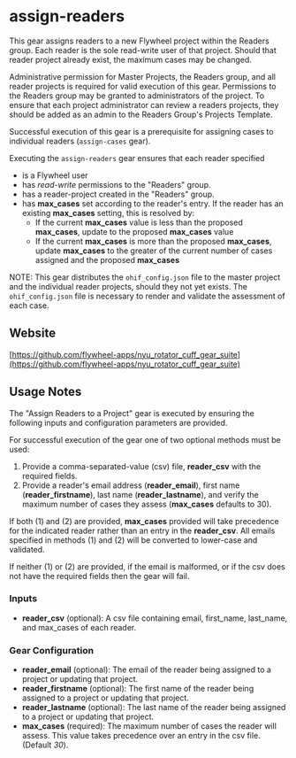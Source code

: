 # assign-readers

This gear assigns readers to a new Flywheel project within the Readers group. Each reader is the sole read-write user of that project. Should that reader project already exist, the maximum cases may be changed.

Administrative permission for Master Projects, the Readers group, and all reader projects is required for valid execution of this gear. Permissions to the Readers group may be granted to administrators of the project. To ensure that each project administrator can review a readers projects, they should be added as an admin to the Readers Group's Projects Template.

Successful execution of this gear is a prerequisite for assigning cases to individual readers (`assign-cases` gear).

Executing the `assign-readers` gear ensures that each reader specified

* is a Flywheel user
* has *read-write* permissions to the "Readers" group.
* has a reader-project created in the "Readers" group.
* has **max_cases** set according to the reader's entry. If the reader has an existing **max_cases** setting, this is resolved by:
  * If the current **max_cases** value is less than the proposed **max_cases**, update to the proposed **max_cases** value
  * If the current **max_cases** is more than the proposed **max_cases**, update **max_cases** to the greater of the current number of cases assigned and the proposed **max_cases**


NOTE: This gear distributes the `ohif_config.json` file to the master project and the individual reader projects, should they not yet exists. The `ohif_config.json` file is necessary to render and validate the assessment of each case.

## Website

[https://github.com/flywheel-apps/nyu_rotator_cuff_gear_suite](https://github.com/flywheel-apps/nyu_rotator_cuff_gear_suite)

## Usage Notes

The "Assign Readers to a Project" gear is executed by ensuring the following inputs and configuration parameters are provided.

For successful execution of the gear one of two optional methods must be used:

1. Provide a comma-separated-value (csv) file, **reader_csv** with the required fields.
2. Provide a reader's email address (**reader_email**), first name (**reader_firstname**), last name (**reader_lastname**), and verify the maximum number of cases they assess (**max_cases** defaults to 30).

If both (1) and (2) are provided, **max_cases** provided will take precedence for the indicated reader rather than an entry in the **reader_csv**. All emails specified in methods (1) and (2) will be converted to lower-case and validated.

If neither (1) or (2) are provided, if the email is malformed, or if the csv does not have the required fields then the gear will fail.

### Inputs

* **reader_csv** (optional): A csv file containing email, first_name, last_name, and max_cases of each reader.

### Gear Configuration

* **reader_email** (optional): The email of the reader being assigned to a project or updating that project.
* **reader_firstname** (optional): The first name of the reader being assigned to a project or updating that project.
* **reader_lastname** (optional): The last name of the reader being assigned to a project or updating that project.
* **max_cases** (required): The maximum number of cases the reader will assess. This value takes precedence over an entry in the csv file. (Default *30*).
